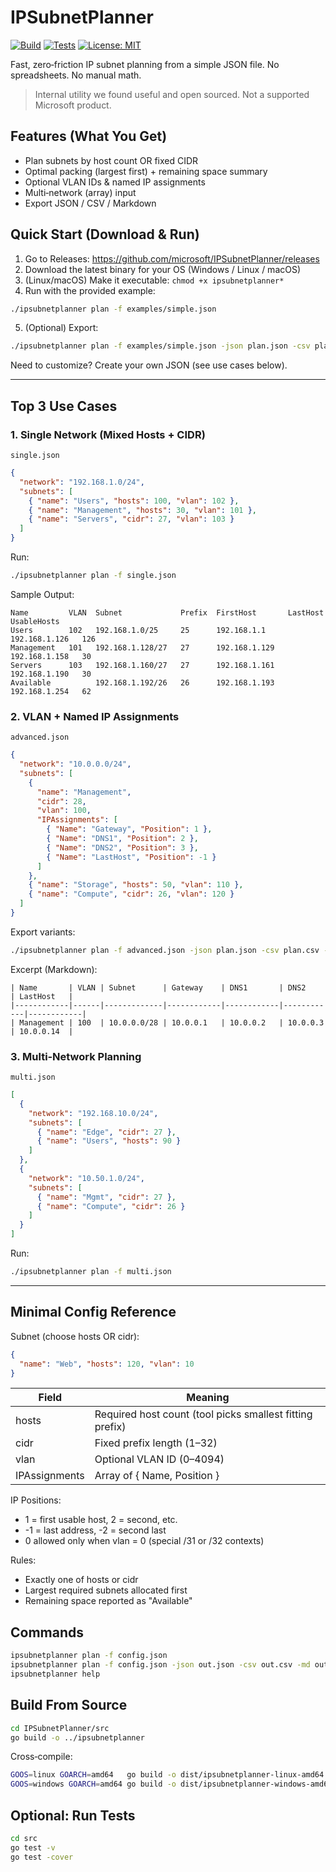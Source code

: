 # IPSubnetPlanner

[![Build](https://github.com/microsoft/IPSubnetPlanner/actions/workflows/build_artifacts.yml/badge.svg)](https://github.com/microsoft/IPSubnetPlanner/actions/workflows/build_artifacts.yml)
[![Tests](https://github.com/microsoft/IPSubnetPlanner/actions/workflows/unit_test.yml/badge.svg)](https://github.com/microsoft/IPSubnetPlanner/actions/workflows/unit_test.yml)
[![License: MIT](https://img.shields.io/badge/License-MIT-yellow.svg)](LICENSE)

Fast, zero‑friction IP subnet planning from a simple JSON file. No spreadsheets. No manual math.

> Internal utility we found useful and open sourced. Not a supported Microsoft product.

## Features (What You Get)
* Plan subnets by host count OR fixed CIDR
* Optimal packing (largest first) + remaining space summary
* Optional VLAN IDs & named IP assignments
* Multi‑network (array) input
* Export JSON / CSV / Markdown

## Quick Start (Download & Run)
1. Go to Releases: https://github.com/microsoft/IPSubnetPlanner/releases
2. Download the latest binary for your OS (Windows / Linux / macOS)
3. (Linux/macOS) Make it executable: `chmod +x ipsubnetplanner*`
4. Run with the provided example:
  ```bash
  ./ipsubnetplanner plan -f examples/simple.json
  ```
5. (Optional) Export:
  ```bash
  ./ipsubnetplanner plan -f examples/simple.json -json plan.json -csv plan.csv -md plan.md
  ```

Need to customize? Create your own JSON (see use cases below).

---
## Top 3 Use Cases

### 1. Single Network (Mixed Hosts + CIDR)
`single.json`
```json
{
  "network": "192.168.1.0/24",
  "subnets": [
    { "name": "Users", "hosts": 100, "vlan": 102 },
    { "name": "Management", "hosts": 30, "vlan": 101 },
    { "name": "Servers", "cidr": 27, "vlan": 103 }
  ]
}
```
Run:
```bash
./ipsubnetplanner plan -f single.json
```
Sample Output:
```
Name         VLAN  Subnet             Prefix  FirstHost       LastHost        UsableHosts
Users        102   192.168.1.0/25     25      192.168.1.1     192.168.1.126   126
Management   101   192.168.1.128/27   27      192.168.1.129   192.168.1.158   30
Servers      103   192.168.1.160/27   27      192.168.1.161   192.168.1.190   30
Available          192.168.1.192/26   26      192.168.1.193   192.168.1.254   62
```

### 2. VLAN + Named IP Assignments
`advanced.json`
```json
{
  "network": "10.0.0.0/24",
  "subnets": [
    {
      "name": "Management",
      "cidr": 28,
      "vlan": 100,
      "IPAssignments": [
        { "Name": "Gateway", "Position": 1 },
        { "Name": "DNS1", "Position": 2 },
        { "Name": "DNS2", "Position": 3 },
        { "Name": "LastHost", "Position": -1 }
      ]
    },
    { "name": "Storage", "hosts": 50, "vlan": 110 },
    { "name": "Compute", "cidr": 26, "vlan": 120 }
  ]
}
```
Export variants:
```bash
./ipsubnetplanner plan -f advanced.json -json plan.json -csv plan.csv -md plan.md
```
Excerpt (Markdown):
```
| Name       | VLAN | Subnet      | Gateway    | DNS1       | DNS2       | LastHost   |
|------------|------|-------------|------------|------------|------------|------------|
| Management | 100  | 10.0.0.0/28 | 10.0.0.1   | 10.0.0.2   | 10.0.0.3   | 10.0.0.14  |
```

### 3. Multi‑Network Planning
`multi.json`
```json
[
  {
    "network": "192.168.10.0/24",
    "subnets": [
      { "name": "Edge", "cidr": 27 },
      { "name": "Users", "hosts": 90 }
    ]
  },
  {
    "network": "10.50.1.0/24",
    "subnets": [
      { "name": "Mgmt", "cidr": 27 },
      { "name": "Compute", "cidr": 26 }
    ]
  }
]
```
Run:
```bash
./ipsubnetplanner plan -f multi.json
```

---
## Minimal Config Reference
Subnet (choose hosts OR cidr):
```json
{
  "name": "Web", "hosts": 120, "vlan": 10
}
```
Field | Meaning
------|--------
hosts | Required host count (tool picks smallest fitting prefix)
cidr | Fixed prefix length (1–32)
vlan | Optional VLAN ID (0–4094)
IPAssignments | Array of { Name, Position }

IP Positions:
* 1 = first usable host, 2 = second, etc.
* -1 = last address, -2 = second last
* 0 allowed only when vlan = 0 (special /31 or /32 contexts)

Rules:
* Exactly one of hosts or cidr
* Largest required subnets allocated first
* Remaining space reported as "Available"

## Commands
```bash
ipsubnetplanner plan -f config.json
ipsubnetplanner plan -f config.json -json out.json -csv out.csv -md out.md
ipsubnetplanner help
```

## Build From Source
```bash
cd IPSubnetPlanner/src
go build -o ../ipsubnetplanner
```
Cross‑compile:
```bash
GOOS=linux GOARCH=amd64   go build -o dist/ipsubnetplanner-linux-amd64 ./src
GOOS=windows GOARCH=amd64 go build -o dist/ipsubnetplanner-windows-amd64.exe ./src
```

## Optional: Run Tests
```bash
cd src
go test -v
go test -cover
```
